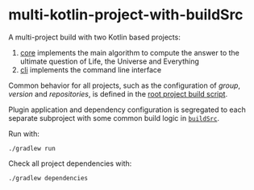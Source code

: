multi-kotlin-project-with-buildSrc
==================================

A multi-project build with two Kotlin based projects:

 1. [core](./components/core) implements the main algorithm to compute the answer to the ultimate question of Life, the Universe and Everything
 2. [cli](./applications/cli) implements the command line interface

Common behavior for all projects, such as the configuration of _group_, _version_ and _repositories_, is defined in the [root project build script](./build.gradle.kts).

Plugin application and dependency configuration is segregated to each
separate subproject with some common build logic in [`buildSrc`](./buildSrc/src/main/kotlin/utils.kt).

Run with:

    ./gradlew run

Check all project dependencies with:

    ./gradlew dependencies
